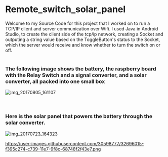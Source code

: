 # Remote_switch_solar_panel

Welcome to my Source Code for this project that I worked on to run a TCP/IP client and server communication over Wifi.
I used Java in Android Studio, to create the client side of the tcp/ip network, creating a Socket and outputing a string value
based on the ToggleButton's status to the Socket, which the server would receive and know whether to turn the switch on or off.
<br />
<br />
### The following image shows the battery, the raspberry board with the Relay Switch and a signal converter, and a solar converter, all packed into one small box
![img_20170805_161107](https://user-images.githubusercontent.com/30598777/29843396-cb259642-8cd9-11e7-8541-357fca1c9045.jpg)
<br />
<br />
<br />
### Here is the solar panel that powers the battery through the solar converter.
![img_20170723_164323](https://user-images.githubusercontent.com/30598777/29843762-0574c01a-8cdb-11e7-9292-992c2c4fb194.jpg)


https://user-images.githubusercontent.com/30598777/32696015-f395c274-c739-11e7-9f8c-68748f2f43e7.png
